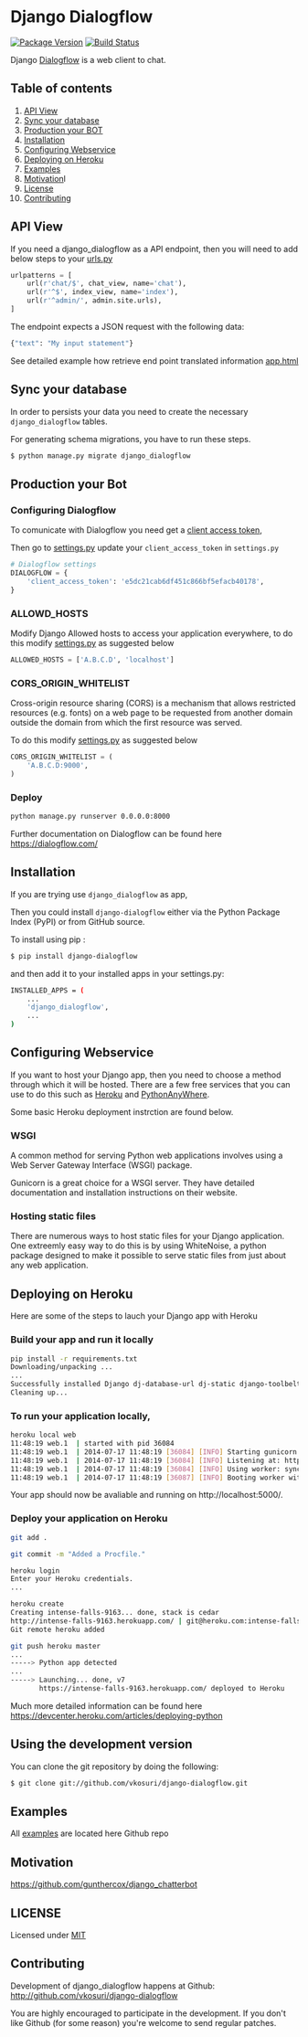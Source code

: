 # Django Dialogflow

[![Package Version](https://img.shields.io/pypi/v/django-dialogflow.svg)](https://pypi.python.org/pypi/django-dialogflow/)
[![Build Status](https://travis-ci.org/vkosuri/django-dialogflow.svg?branch=master)](https://travis-ci.org/vkosuri/django-dialogflow)

Django [Dialogflow](https://dialogflow.com) is a web client to chat.

## Table of contents

1. [API View](#api-view)
2. [Sync your database](#sync-your-database)
3. [Production your BOT](#production-your-bot)
4. [Installation](#installation)
5. [Configuring Webservice](#configuring-webservice)
6. [Deploying on Heroku](#deploying-on-heroku)
7. [Examples](#examples)
8. [Motivation](#motivation)l
9. [License](#license)
10. [Contributing](#contributing)

## API View

If you need a django_dialogflow as a API endpoint, then you will need to add below steps to your [urls.py](./django_dialogflow/urls.py)

``` Python
urlpatterns = [
    url(r'chat/$', chat_view, name='chat'),
    url(r'^$', index_view, name='index'),
    url(r'^admin/', admin.site.urls),
]

```

The endpoint expects a JSON request with the following data:

``` Python
{"text": "My input statement"}
```

See detailed example how retrieve end point translated information [app.html](.django_dialogflow/django_dialogflow/templates/app.html)


## Sync your database

In order to persists your data you need to create the necessary ``django_dialogflow`` tables. 

For generating schema migrations, you have to run these steps.

``` Bash
$ python manage.py migrate django_dialogflow
```

## Production your Bot

### Configuring Dialogflow

To comunicate with Dialogflow you need get a [client access token](https://dialogflow.com/docs/reference/agent/#using_access_tokens), 

Then go to [settings.py](./django_dialogflow/settings.py) update your ``client_access_token`` in ``settings.py``

``` Python
# Dialogflow settings
DIALOGFLOW = {
    'client_access_token': 'e5dc21cab6df451c866bf5efacb40178',
}
```

### ALLOWD_HOSTS

Modify Django Allowed hosts to access your application everywhere, to do this modify [settings.py](./django_dialogflow/settings.py) as suggested below

``` Python
ALLOWED_HOSTS = ['A.B.C.D', 'localhost']
```

### CORS_ORIGIN_WHITELIST

Cross-origin resource sharing (CORS) is a mechanism that allows restricted resources (e.g. fonts) on a web page to be requested from another domain outside the domain from which the first resource was served.

To do this modify [settings.py](./django_dialogflow/settings.py) as suggested below

``` Python
CORS_ORIGIN_WHITELIST = (
    'A.B.C.D:9000',
)
```

### Deploy

``` Bash
python manage.py runserver 0.0.0.0:8000
```

Further documentation on Dialogflow can be found here https://dialogflow.com/

## Installation

If you are trying use ``django_dialogflow`` as app,

Then you could install ``django-dialogflow`` either via the Python Package Index (PyPI) or from GitHub source.

To install using pip :

``` Bash
$ pip install django-dialogflow
```

and then add it to your installed apps in your settings.py:

``` Bash
INSTALLED_APPS = (
    ...
    'django_dialogflow',
    ...
)
```


## Configuring Webservice

If you want to host your Django app, then you need to choose a method through which it will be hosted. There are a few free services that you can use to do this such as [Heroku](https://dashboard.heroku.com/) and [PythonAnyWhere](https://www.pythonanywhere.com/details/django_hosting).

Some basic Heroku deployment instrction are found below.

### WSGI

A common method for serving Python web applications involves using a Web Server Gateway Interface (WSGI) package.

Gunicorn is a great choice for a WSGI server. They have detailed documentation and installation instructions on their website.

### Hosting static files

There are numerous ways to host static files for your Django application. One extreemly easy way to do this is by using WhiteNoise, a python package designed to make it possible to serve static files from just about any web application.

## Deploying on Heroku

Here are some of the steps to lauch your Django app with Heroku

### Build your app and run it locally

``` bash
pip install -r requirements.txt
Downloading/unpacking ...
...
Successfully installed Django dj-database-url dj-static django-toolbelt gunicorn psycopg2 static3
Cleaning up...
```

### To run your application locally,

``` bash
heroku local web
11:48:19 web.1  | started with pid 36084
11:48:19 web.1  | 2014-07-17 11:48:19 [36084] [INFO] Starting gunicorn 19.0.0
11:48:19 web.1  | 2014-07-17 11:48:19 [36084] [INFO] Listening at: http://0.0.0.0:5000 (36084)
11:48:19 web.1  | 2014-07-17 11:48:19 [36084] [INFO] Using worker: sync
11:48:19 web.1  | 2014-07-17 11:48:19 [36087] [INFO] Booting worker with pid: 36087
```
Your app should now be avaliable and running on http://localhost:5000/.

### Deploy your application on Heroku

``` Bash
git add .

git commit -m "Added a Procfile."

heroku login
Enter your Heroku credentials.
...

heroku create
Creating intense-falls-9163... done, stack is cedar
http://intense-falls-9163.herokuapp.com/ | git@heroku.com:intense-falls-9163.git
Git remote heroku added

git push heroku master
...
-----> Python app detected
...
-----> Launching... done, v7
       https://intense-falls-9163.herokuapp.com/ deployed to Heroku
```

Much more detailed information can be found here https://devcenter.heroku.com/articles/deploying-python

## Using the development version

You can clone the git repository by doing the following:

``` Bash
$ git clone git://github.com/vkosuri/django-dialogflow.git
```

## Examples

All [examples](./examples) are located here Github repo

## Motivation

https://github.com/gunthercox/django_chatterbot

## LICENSE
Licensed under [MIT](./LICENSE.md)

## Contributing

Development of django_dialogflow happens at Github: http://github.com/vkosuri/django-dialogflow

You are highly encouraged to participate in the development. If you don't like Github (for some reason) you're welcome to send regular patches.
